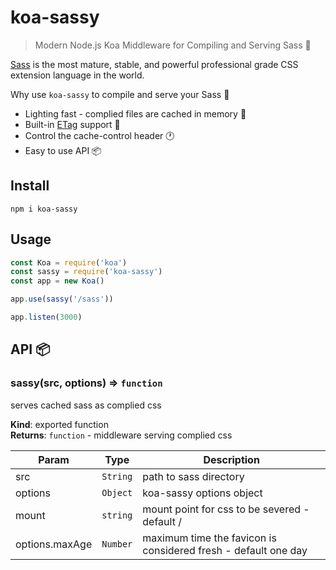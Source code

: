 # koa-sassy

> Modern Node.js Koa Middleware for Compiling and Serving Sass 🎨

[Sass](https://sass-lang.com/) is the most mature, stable, and powerful professional grade CSS extension language in the world.

Why use `koa-sassy` to compile and serve your Sass :thinking:

- Lighting fast - complied files are cached in memory :rocket:
- Built-in [ETag](https://developer.mozilla.org/en-US/docs/Web/HTTP/Headers/ETag) support :bookmark:
- Control the cache-control header :clock1:
- Easy to use API :package:

## Install

``` shell
npm i koa-sassy
```

## Usage

``` js
const Koa = require('koa')
const sassy = require('koa-sassy')
const app = new Koa()

app.use(sassy('/sass'))

app.listen(3000)
```

## API :package:

### sassy(src, options) ⇒ `function`

serves cached sass as complied css

**Kind**: exported function  
**Returns**: `function` - middleware serving complied css

| Param | Type | Description |
| --- | --- | --- |
| src | `String` | path to sass directory |
| options | `Object` | koa-sassy options object |
| mount | `string` | mount point for css to be severed - default / |
| options.maxAge | `Number` | maximum time the favicon is considered fresh - default one day |
